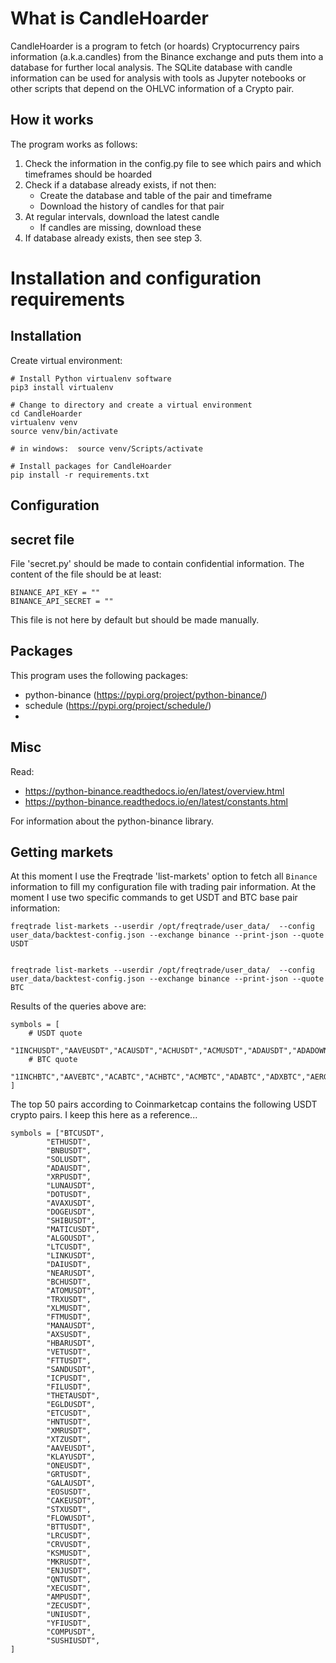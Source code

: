 # What is CandleHoarder

CandleHoarder is a program to fetch (or hoards) Cryptocurrency pairs information (a.k.a.candles) from the Binance exchange and puts them into a database for further local analysis. The SQLite database with candle information can be used for analysis with tools as Jupyter notebooks or other scripts that depend on the OHLVC information of a Crypto pair.

## How it works

The program works as follows:

1. Check the information in the config.py file to see which pairs and which timeframes should be hoarded
2. Check if a database already exists, if not then:
    * Create the database and table of the pair and timeframe
    * Download the history of candles for that pair
3. At regular intervals, download the latest candle
    * If candles are missing, download these
4. If database already exists, then see step 3.

# Installation and configuration requirements

## Installation

Create virtual environment:

```
# Install Python virtualenv software
pip3 install virtualenv

# Change to directory and create a virtual environment
cd CandleHoarder
virtualenv venv
source venv/bin/activate

# in windows:  source venv/Scripts/activate

# Install packages for CandleHoarder
pip install -r requirements.txt
```

## Configuration

## secret file

File 'secret.py' should be made to contain confidential information. The content of the file should be at least:

```
BINANCE_API_KEY = ""
BINANCE_API_SECRET = ""

```

This file is not here by default but should be made manually.

## Packages

This program uses the following packages:

* python-binance (https://pypi.org/project/python-binance/)
* schedule (https://pypi.org/project/schedule/)
* 
## Misc

Read: 

* https://python-binance.readthedocs.io/en/latest/overview.html
* https://python-binance.readthedocs.io/en/latest/constants.html

For information about the python-binance library.

## Getting markets

At this moment I use the Freqtrade 'list-markets' option to fetch all `Binance` information to fill my configuration file with trading pair information. At the moment I use two specific commands to get USDT and BTC base pair information:

```
freqtrade list-markets --userdir /opt/freqtrade/user_data/  --config user_data/backtest-config.json --exchange binance --print-json --quote USDT


freqtrade list-markets --userdir /opt/freqtrade/user_data/  --config user_data/backtest-config.json --exchange binance --print-json --quote BTC
```

Results of the queries above are:

```
symbols = [
    # USDT quote
    "1INCHUSDT","AAVEUSDT","ACAUSDT","ACHUSDT","ACMUSDT","ADAUSDT","ADADOWNUSDT","ADAUPUSDT","ADXUSDT","AGLDUSDT","AIONUSDT","AKROUSDT","ALCXUSDT","ALGOUSDT","ALICEUSDT","ALPACAUSDT","ALPHAUSDT","ALPINEUSDT","AMPUSDT","ANCUSDT","ANKRUSDT","ANTUSDT","APEUSDT","API3USDT","ARUSDT","ARDRUSDT","ARPAUSDT","ASRUSDT","ASTRUSDT","ATAUSDT","ATMUSDT","ATOMUSDT","AUCTIONUSDT","AUDUSDT","AUDIOUSDT","AUTOUSDT","AVAUSDT","AVAXUSDT","AXSUSDT","BADGERUSDT","BAKEUSDT","BALUSDT","BANDUSDT","BARUSDT","BATUSDT","BCHUSDT","BEAMUSDT","BELUSDT","BETAUSDT","BICOUSDT","BIFIUSDT","BLZUSDT","BNBUSDT","BNBDOWNUSDT","BNBUPUSDT","BNTUSDT","BNXUSDT","BONDUSDT","BSWUSDT","BTCUSDT","BTCDOWNUSDT","BTCSTUSDT","BTCUPUSDT","BTGUSDT","BTSUSDT","BTTCUSDT","BURGERUSDT","BUSDUSDT","C98USDT","CAKEUSDT","CELOUSDT","CELRUSDT","CFXUSDT","CHESSUSDT","CHRUSDT","CHZUSDT","CITYUSDT","CKBUSDT","CLVUSDT","COCOSUSDT","COMPUSDT","COSUSDT","COTIUSDT","CRVUSDT","CTKUSDT","CTSIUSDT","CTXCUSDT","CVCUSDT","CVPUSDT","CVXUSDT","DARUSDT","DASHUSDT","DATAUSDT","DCRUSDT","DEGOUSDT","DENTUSDT","DEXEUSDT","DFUSDT","DGBUSDT","DIAUSDT","DNTUSDT","DOCKUSDT","DODOUSDT","DOGEUSDT","DOTUSDT","DOTDOWNUSDT","DOTUPUSDT","DREPUSDT","DUSKUSDT","DYDXUSDT","EGLDUSDT","ELFUSDT","ENJUSDT","ENSUSDT","EOSUSDT","EPXUSDT","ERNUSDT","ETCUSDT","ETHUSDT","ETHDOWNUSDT","ETHUPUSDT","EURUSDT","FARMUSDT","FETUSDT","FIDAUSDT","FILUSDT","FIOUSDT","FIROUSDT","FISUSDT","FLMUSDT","FLOWUSDT","FLUXUSDT","FORUSDT","FORTHUSDT","FRONTUSDT","FTMUSDT","FTTUSDT","FUNUSDT","FXSUSDT","GALUSDT","GALAUSDT","GBPUSDT","GHSTUSDT","GLMRUSDT","GMTUSDT","GNOUSDT","GRTUSDT","GTCUSDT","GTOUSDT","HARDUSDT","HBARUSDT","HIGHUSDT","HIVEUSDT","HNTUSDT","HOTUSDT","ICPUSDT","ICXUSDT","IDEXUSDT","ILVUSDT","IMXUSDT","INJUSDT","IOSTUSDT","IOTAUSDT","IOTXUSDT","IRISUSDT","JASMYUSDT","JOEUSDT","JSTUSDT","JUVUSDT","KAVAUSDT","KDAUSDT","KEYUSDT","KLAYUSDT","KMDUSDT","KNCUSDT","KP3RUSDT","KSMUSDT","LAZIOUSDT","LDOUSDT","LINAUSDT","LINKUSDT","LINKDOWNUSDT","LINKUPUSDT","LITUSDT","LOKAUSDT","LPTUSDT","LRCUSDT","LSKUSDT","LTCUSDT","LTOUSDT","LUNAUSDT","MANAUSDT","MASKUSDT","MATICUSDT","MBLUSDT","MBOXUSDT","MCUSDT","MDTUSDT","MDXUSDT","MFTUSDT","MINAUSDT","MIRUSDT","MITHUSDT","MKRUSDT","MLNUSDT","MOBUSDT","MOVRUSDT","MTLUSDT","MULTIUSDT","NBSUSDT","NEARUSDT","NEOUSDT","NEXOUSDT","NKNUSDT","NMRUSDT","NULSUSDT","OCEANUSDT","OGUSDT","OGNUSDT","OMUSDT","OMGUSDT","ONEUSDT","ONGUSDT","ONTUSDT","OOKIUSDT","OPUSDT","ORNUSDT","OXTUSDT","PAXGUSDT","PEOPLEUSDT","PERLUSDT","PERPUSDT","PHAUSDT","PLAUSDT","PNTUSDT","POLSUSDT","POLYUSDT","PONDUSDT","PORTOUSDT","POWRUSDT","PSGUSDT","PUNDIXUSDT","PYRUSDT","QIUSDT","QNTUSDT","QTUMUSDT","QUICKUSDT","RADUSDT","RAMPUSDT","RAREUSDT","RAYUSDT","REEFUSDT","REIUSDT","RENUSDT","REPUSDT","REQUSDT","RIFUSDT","RLCUSDT","RNDRUSDT","ROSEUSDT","RSRUSDT","RUNEUSDT","RVNUSDT","SANDUSDT","SANTOSUSDT","SCUSDT","SCRTUSDT","SFPUSDT","SHIBUSDT","SKLUSDT","SLPUSDT","SNXUSDT","SOLUSDT","SPELLUSDT","SRMUSDT","STEEMUSDT","STMXUSDT","STORJUSDT","STPTUSDT","STRAXUSDT","STXUSDT","SUNUSDT","SUPERUSDT","SUSHIUSDT","SXPUSDT","SYSUSDT","TUSDT","TCTUSDT","TFUELUSDT","THETAUSDT","TKOUSDT","TLMUSDT","TOMOUSDT","TORNUSDT","TRBUSDT","TRIBEUSDT","TROYUSDT","TRUUSDT","TRXUSDT","TRXDOWNUSDT","TRXUPUSDT","TUSDUSDT","TVKUSDT","TWTUSDT","UMAUSDT","UNFIUSDT","UNIUSDT","USDCUSDT","USDPUSDT","UTKUSDT","VETUSDT","VGXUSDT","VIDTUSDT","VITEUSDT","VOXELUSDT","VTHOUSDT","WANUSDT","WAVESUSDT","WAXPUSDT","WINUSDT","WINGUSDT","WNXMUSDT","WOOUSDT","WRXUSDT","WTCUSDT","XECUSDT","XEMUSDT","XLMUSDT","XMRUSDT","XNOUSDT","XRPUSDT","XRPDOWNUSDT","XRPUPUSDT","XTZUSDT","XVGUSDT","XVSUSDT","YFIUSDT","YFIIUSDT","YGGUSDT","ZECUSDT","ZENUSDT","ZILUSDT","ZRXUSDT",
    # BTC quote
    "1INCHBTC","AAVEBTC","ACABTC","ACHBTC","ACMBTC","ADABTC","ADXBTC","AERGOBTC","AGIXBTC","AGLDBTC","AIONBTC","ALCXBTC","ALGOBTC","ALICEBTC","ALPACABTC","ALPHABTC","ALPINEBTC","AMBBTC","AMPBTC","ANCBTC","ANKRBTC","ANTBTC","APEBTC","API3BTC","ARBTC","ARDRBTC","ARKBTC","ARPABTC","ASRBTC","ASTBTC","ASTRBTC","ATABTC","ATMBTC","ATOMBTC","AUCTIONBTC","AUDIOBTC","AUTOBTC","AVABTC","AVAXBTC","AXSBTC","BADGERBTC","BAKEBTC","BALBTC","BANDBTC","BARBTC","BATBTC","BCHBTC","BEAMBTC","BELBTC","BETABTC","BICOBTC","BLZBTC","BNBBTC","BNTBTC","BNXBTC","BONDBTC","BRDBTC","BTCSTBTC","BTGBTC","BTSBTC","C98BTC","CAKEBTC","CELOBTC","CELRBTC","CFXBTC","CHESSBTC","CHRBTC","CHZBTC","CITYBTC","CLVBTC","COMPBTC","COSBTC","COTIBTC","CRVBTC","CTKBTC","CTSIBTC","CTXCBTC","CVCBTC","CVXBTC","DARBTC","DASHBTC","DATABTC","DCRBTC","DEGOBTC","DGBBTC","DIABTC","DNTBTC","DOCKBTC","DODOBTC","DOGEBTC","DOTBTC","DREPBTC","DUSKBTC","DYDXBTC","EGLDBTC","ELFBTC","ENJBTC","ENSBTC","EOSBTC","ETCBTC","ETHBTC","EZBTC","FARMBTC","FETBTC","FIDABTC","FILBTC","FIOBTC","FIROBTC","FISBTC","FLMBTC","FLOWBTC","FLUXBTC","FORBTC","FORTHBTC","FRONTBTC","FTMBTC","FTTBTC","FXSBTC","GALBTC","GALABTC","GASBTC","GLMBTC","GLMRBTC","GMTBTC","GNOBTC","GOBTC","GRSBTC","GRTBTC","GTCBTC","GTOBTC","HARDBTC","HBARBTC","HIGHBTC","HIVEBTC","HNTBTC","ICPBTC","ICXBTC","IDEXBTC","ILVBTC","IMXBTC","INJBTC","IOSTBTC","IOTABTC","IOTXBTC","IRISBTC","JASMYBTC","JOEBTC","JSTBTC","JUVBTC","KAVABTC","KDABTC","KLAYBTC","KMDBTC","KNCBTC","KSMBTC","LAZIOBTC","LDOBTC","LINABTC","LINKBTC","LITBTC","LOKABTC","LOOMBTC","LPTBTC","LRCBTC","LSKBTC","LTCBTC","LTOBTC","MANABTC","MATICBTC","MBOXBTC","MCBTC","MDABTC","MDTBTC","MDXBTC","MINABTC","MIRBTC","MITHBTC","MKRBTC","MLNBTC","MOBBTC","MOVRBTC","MTLBTC","MULTIBTC","NASBTC","NAVBTC","NEARBTC","NEBLBTC","NEOBTC","NEXOBTC","NKNBTC","NMRBTC","NULSBTC","NXSBTC","OAXBTC","OCEANBTC","OGBTC","OGNBTC","OMBTC","OMGBTC","ONEBTC","ONGBTC","ONTBTC","OPBTC","ORNBTC","OXTBTC","PAXGBTC","PEOPLEBTC","PERLBTC","PERPBTC","PHABTC","PHBBTC","PIVXBTC","PLABTC","PNTBTC","POLSBTC","POLYBTC","PONDBTC","PORTOBTC","POWRBTC","PROMBTC","PSGBTC","PYRBTC","QIBTC","QKCBTC","QLCBTC","QNTBTC","QSPBTC","QTUMBTC","QUICKBTC","RADBTC","RAMPBTC","RAREBTC","RENBTC","REPBTC","REQBTC","RIFBTC","RLCBTC","RNDRBTC","ROSEBTC","RUNEBTC","RVNBTC","SANDBTC","SANTOSBTC","SCBTC","SCRTBTC","SFPBTC","SKLBTC","SNMBTC","SNTBTC","SNXBTC","SOLBTC","SRMBTC","SSVBTC","STEEMBTC","STMXBTC","STORJBTC","STPTBTC","STRAXBTC","STXBTC","SUPERBTC","SUSHIBTC","SXPBTC","SYSBTC","TCTBTC","TFUELBTC","THETABTC","TKOBTC","TLMBTC","TOMOBTC","TORNBTC","TRBBTC","TRIBEBTC","TRUBTC","TRXBTC","TVKBTC","TWTBTC","UMABTC","UNFIBTC","UNIBTC","UTKBTC","VETBTC","VGXBTC","VIBBTC","VIDTBTC","VITEBTC","VOXELBTC","WABIBTC","WANBTC","WAVESBTC","WAXPBTC","WBTCBTC","WINGBTC","WOOBTC","WRXBTC","WTCBTC","XEMBTC","XLMBTC","XMRBTC","XNOBTC","XRPBTC","XTZBTC","XVGBTC","XVSBTC","YFIBTC","YFIIBTC","YGGBTC","ZECBTC","ZENBTC","ZILBTC","ZRXBTC"
]

```

The top 50 pairs according to Coinmarketcap contains the following USDT crypto pairs. I keep this here as a reference...

```
symbols = ["BTCUSDT",
        "ETHUSDT",
        "BNBUSDT",
        "SOLUSDT",
        "ADAUSDT",
        "XRPUSDT",
        "LUNAUSDT",
        "DOTUSDT",
        "AVAXUSDT",
        "DOGEUSDT",
        "SHIBUSDT",
        "MATICUSDT",
        "ALGOUSDT",
        "LTCUSDT",
        "LINKUSDT",
        "DAIUSDT",
        "NEARUSDT",
        "BCHUSDT",
        "ATOMUSDT",
        "TRXUSDT",
        "XLMUSDT",
        "FTMUSDT",
        "MANAUSDT",
        "AXSUSDT",
        "HBARUSDT",
        "VETUSDT",
        "FTTUSDT",
        "SANDUSDT",
        "ICPUSDT",
        "FILUSDT",
        "THETAUSDT",
        "EGLDUSDT",
        "ETCUSDT",
        "HNTUSDT",
        "XMRUSDT",
        "XTZUSDT",
        "AAVEUSDT",
        "KLAYUSDT",
        "ONEUSDT",
        "GRTUSDT",
        "GALAUSDT",
        "EOSUSDT",
        "CAKEUSDT",
        "STXUSDT",
        "FLOWUSDT",
        "BTTUSDT",
        "LRCUSDT",
        "CRVUSDT",
        "KSMUSDT",
        "MKRUSDT",
        "ENJUSDT",
        "QNTUSDT",
        "XECUSDT",
        "AMPUSDT",
        "ZECUSDT",
        "UNIUSDT",
        "YFIUSDT",
        "COMPUSDT",
        "SUSHIUSDT",
]
```